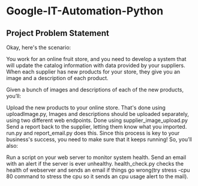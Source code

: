 # Google-IT-Automation-Python
## Project Problem Statement
Okay, here's the scenario:

You work for an online fruit store, and you need to develop a system that will update the catalog information with data provided by your suppliers. When each supplier has new products for your store, they give you an image and a description of each product.

Given a bunch of images and descriptions of each of the new products, you’ll:

Upload the new products to your online store. That's done using uploadImage.py, Images and descriptions should be uploaded separately, using two different web endpoints. Done using supplier_image_upload.py
Send a report back to the supplier, letting them know what you imported. run.py and report_email.py does this.
Since this process is key to your business's success, you need to make sure that it keeps running! So, you’ll also:

Run a script on your web server to monitor system health.
Send an email with an alert if the server is ever unhealthy. health_check.py checks the health of webserver and sends an email if things go wrong(try stress -cpu 80 command to stress the cpu so it sends an cpu usage alert to the mail).

